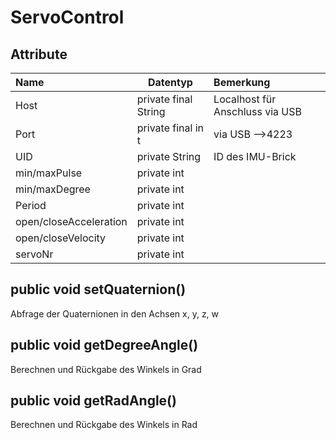 ServoControl
===================

Attribute
----------

| Name| Datentyp| Bemerkung| 
| :------- | --- | :---- |
| Host| private final String | Localhost für Anschluss via USB |
| Port| private final in t| via USB -->4223 |
| UID| private String | ID des IMU-Brick |
| min/maxPulse | private int | |
| min/maxDegree | private int | |
| Period | private int | |
| open/closeAcceleration | private int | |
| open/closeVelocity | private int | |
| servoNr | private int | |


public void setQuaternion()
-----------
Abfrage der Quaternionen in den Achsen x, y, z, w

public void getDegreeAngle()
-----------
Berechnen und Rückgabe des Winkels in Grad

public void getRadAngle()
-----------
Berechnen und Rückgabe des Winkels in Rad
